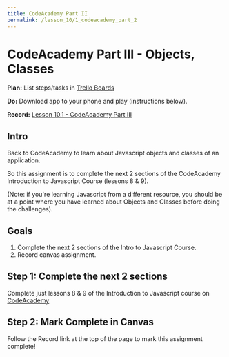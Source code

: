 ```yaml
---
title: CodeAcademy Part II
permalink: /lesson_10/1_codeacademy_part_2
---
```


# CodeAcademy Part III - Objects, Classes

**Plan:** List steps/tasks in [Trello Boards](https://trello.com/cg_webdev_ss_2018)

**Do:** Download app to your phone and play (instructions below).

**Record:** [Lesson 10.1 - CodeAcademy Part III]()


## Intro

Back to CodeAcademy to learn about Javascript objects and classes of an application.

So this assignment is to complete the next 2 sections of the CodeAcademy Introduction to Javascript Course (lessons 8 & 9).

(Note: if you're learning Javascript from a different resource, you should be at a point where you have learned about Objects and Classes before doing the challenges).

## Goals
1. Complete the next 2 sections of the Intro to Javascript Course.
2. Record canvas assignment.


## Step 1: Complete the next 2 sections

Complete just lessons 8 & 9 of the Introduction to Javascript course on [CodeAcademy](https://www.codecademy.com/learn/introduction-to-javascript#course-landing-page)


## Step 2: Mark Complete in Canvas

Follow the Record link at the top of the page to mark this assignment complete!
